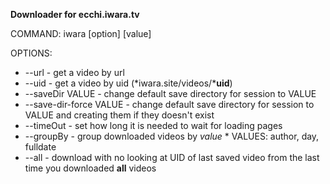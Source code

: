 **Downloader for ecchi.iwara.tv**

COMMAND: iwara [option] [value]

OPTIONS:
* --url                  - get a video by url
* --uid                  - get a video by uid (*iwara.site/videos/***uid**)
* --saveDir VALUE        - change default save directory for session to VALUE
* --save-dir-force VALUE - change default save directory for session to VALUE and creating them if they doesn't exist
* --timeOut              - set how long it is needed to wait for loading pages
* --groupBy              - group downloaded videos by *value*
                           * VALUES: author, day, fulldate
* --all                  - download with no looking at UID of last saved video from the last time you downloaded **all** videos